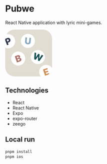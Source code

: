 # Pubwe

React Native application with lyric mini-games.

<img src="./assets/images/icon.png" width=150 style="border-radius: 30px;">

## Technologies

- React
- React Native
- Expo
- expo-router
- zeego


## Local run

```bash
pnpm install
pnpm ios
```




